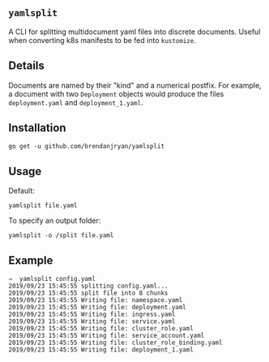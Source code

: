 `yamlsplit`
---

A CLI for splitting multidocument yaml files into discrete documents. Useful when converting k8s manifests to be fed into `kustomize`.

## Details

Documents are named by their "kind" and a numerical postfix. For example, a document with two `Deployment` objects would produce the files `deployment.yaml` and `deployment_1.yaml`.

## Installation

```console
go get -u github.com/brendanjryan/yamlsplit
```

## Usage

Default:
```console
yamlsplit file.yaml
``` 

To specify an output folder:

```console
yamlsplit -o /split file.yaml
```


## Example 

```console
⇒  yamlsplit config.yaml
2019/09/23 15:45:55 splitting config.yaml...
2019/09/23 15:45:55 split file into 8 chunks
2019/09/23 15:45:55 Writing file: namespace.yaml
2019/09/23 15:45:55 Writing file: deployment.yaml
2019/09/23 15:45:55 Writing file: ingress.yaml
2019/09/23 15:45:55 Writing file: service.yaml
2019/09/23 15:45:55 Writing file: cluster_role.yaml
2019/09/23 15:45:55 Writing file: service_account.yaml
2019/09/23 15:45:55 Writing file: cluster_role_binding.yaml
2019/09/23 15:45:55 Writing file: deployment_1.yaml
```

